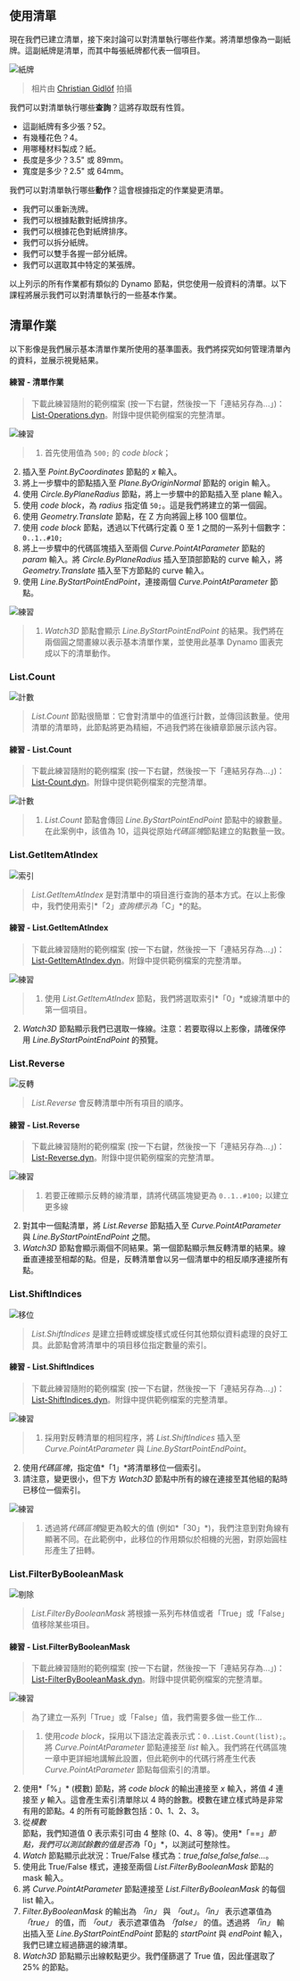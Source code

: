 

## 使用清單

現在我們已建立清單，接下來討論可以對清單執行哪些作業。將清單想像為一副紙牌。這副紙牌是清單，而其中每張紙牌都代表一個項目。

![紙牌](images/6-2/Playing_cards_modified.jpg)

> 相片由 [Christian Gidlöf](https://commons.wikimedia.org/wiki/File:Playing_cards_modified.jpg) 拍攝

我們可以對清單執行哪些**查詢**？這將存取既有性質。

* 這副紙牌有多少張？52。
* 有幾種花色？4。
* 用哪種材料製成？紙。
* 長度是多少？3.5" 或 89mm。
* 寬度是多少？2.5" 或 64mm。

我們可以對清單執行哪些**動作**？這會根據指定的作業變更清單。

* 我們可以重新洗牌。
* 我們可以根據點數對紙牌排序。
* 我們可以根據花色對紙牌排序。
* 我們可以拆分紙牌。
* 我們可以雙手各握一部分紙牌。
* 我們可以選取其中特定的某張牌。

以上列示的所有作業都有類似的 Dynamo 節點，供您使用一般資料的清單。以下課程將展示我們可以對清單執行的一些基本作業。

## 清單作業

以下影像是我們展示基本清單作業所使用的基準圖表。我們將探究如何管理清單內的資料，並展示視覺結果。

#### 練習 - 清單作業

> 下載此練習隨附的範例檔案 (按一下右鍵，然後按一下「連結另存為...」)：[List-Operations.dyn](datasets/6-2/List-Operations.dyn)。附錄中提供範例檔案的完整清單。

![練習](images/6-2/Exercise/40.png)

> 1. 首先使用值為 ```500;``` 的 *code block*；
2. 插入至 *Point.ByCoordinates* 節點的 *x* 輸入。
3. 將上一步驟中的節點插入至 *Plane.ByOriginNormal* 節點的 origin 輸入。
4. 使用 *Circle.ByPlaneRadius* 節點，將上一步驟中的節點插入至 plane 輸入。
5. 使用 *code block*，為 *radius* 指定值 ```50;```。這是我們將建立的第一個圓。
6. 使用 *Geometry.Translate* 節點，在 Z 方向將圓上移 100 個單位。
7. 使用 *code block* 節點，透過以下代碼行定義 0 至 1 之間的一系列十個數字：```0..1..#10;```
8. 將上一步驟中的代碼區塊插入至兩個 *Curve.PointAtParameter* 節點的 *param* 輸入。將 *Circle.ByPlaneRadius* 插入至頂部節點的 curve 輸入，將 *Geometry.Translate* 插入至下方節點的 curve 輸入。
9. 使用 *Line.ByStartPointEndPoint*，連接兩個 *Curve.PointAtParameter* 節點。

![練習](images/6-2/Exercise/38.png)

> 1. *Watch3D* 節點會顯示 *Line.ByStartPointEndPoint* 的結果。我們將在兩個圓之間畫線以表示基本清單作業，並使用此基準 Dynamo 圖表完成以下的清單動作。

### List.Count

![計數](images/6-2/count.png)

> *List.Count* 節點很簡單：它會對清單中的值進行計數，並傳回該數量。使用清單的清單時，此節點將更為精細，不過我們將在後續章節展示該內容。

#### 練習 - List.Count

> 下載此練習隨附的範例檔案 (按一下右鍵，然後按一下「連結另存為...」)：[List-Count.dyn](datasets/6-2/List-Count.dyn)。附錄中提供範例檔案的完整清單。

![計數](images/6-2/Exercise/35.png)

> 1. *List.Count* 節點會傳回 *Line.ByStartPointEndPoint* 節點中的線數量。在此案例中，該值為 10，這與從原始*代碼區塊*節點建立的點數量一致。

### List.GetItemAtIndex

![索引](images/6-2/index.png)

> *List.GetItemAtIndex* 是對清單中的項目進行查詢的基本方式。在以上影像中，我們使用索引*「2」*查詢標示為*「C」*的點。

#### 練習 - List.GetItemAtIndex

> 下載此練習隨附的範例檔案 (按一下右鍵，然後按一下「連結另存為...」)：[List-GetItemAtIndex.dyn](datasets/6-2/List-GetItemAtIndex.dyn)。附錄中提供範例檔案的完整清單。

![練習](images/6-2/Exercise/33.png)

> 1. 使用 *List.GetItemAtIndex* 節點，我們將選取索引*「0」*或線清單中的第一個項目。
2. *Watch3D* 節點顯示我們已選取一條線。注意：若要取得以上影像，請確保停用 *Line.ByStartPointEndPoint* 的預覽。

### List.Reverse

![反轉](images/6-2/reverse.png)

> *List.Reverse* 會反轉清單中所有項目的順序。

#### 練習 - List.Reverse

> 下載此練習隨附的範例檔案 (按一下右鍵，然後按一下「連結另存為...」)：[List-Reverse.dyn](datasets/6-2/List-Reverse.dyn)。附錄中提供範例檔案的完整清單。

![練習](images/6-2/Exercise/34.png)

> 1. 若要正確顯示反轉的線清單，請將代碼區塊變更為 ```0..1..#100;``` 以建立更多線
2. 對其中一個點清單，將 *List.Reverse* 節點插入至 *Curve.PointAtParameter* 與 *Line.ByStartPointEndPoint* 之間。
3. *Watch3D* 節點會顯示兩個不同結果。第一個節點顯示無反轉清單的結果。線垂直連接至相鄰的點。但是，反轉清單會以另一個清單中的相反順序連接所有點。

### List.ShiftIndices

![移位](images/6-2/shift.png)

> *List.ShiftIndices* 是建立扭轉或螺旋樣式或任何其他類似資料處理的良好工具。此節點會將清單中的項目移位指定數量的索引。

#### 練習 - List.ShiftIndices

> 下載此練習隨附的範例檔案 (按一下右鍵，然後按一下「連結另存為...」)：[List-ShiftIndices.dyn](datasets/6-2/List-ShiftIndices.dyn)。附錄中提供範例檔案的完整清單。

![練習](images/6-2/Exercise/31.png)

> 1. 採用對反轉清單的相同程序，將 *List.ShiftIndices* 插入至 *Curve.PointAtParameter* 與 *Line.ByStartPointEndPoint*。
2. 使用*代碼區塊*，指定值*「1」*將清單移位一個索引。
3. 請注意，變更很小，但下方 *Watch3D* 節點中所有的線在連接至其他組的點時已移位一個索引。

![練習](images/6-2/Exercise/32.png)

> 1. 透過將*代碼區塊*變更為較大的值 (例如*「30」*)，我們注意到對角線有顯著不同。在此範例中，此移位的作用類似於相機的光圈，對原始圓柱形產生了扭轉。

### List.FilterByBooleanMask

![剔除](images/6-2/cull2.png)

> *List.FilterByBooleanMask* 將根據一系列布林值或者「True」或「False」值移除某些項目。

#### 練習 - List.FilterByBooleanMask

> 下載此練習隨附的範例檔案 (按一下右鍵，然後按一下「連結另存為...」)：[List-FilterByBooleanMask.dyn](datasets/6-2/List-FilterByBooleanMask.dyn)。附錄中提供範例檔案的完整清單。

![練習](images/6-2/Exercise/30.png)

> 為了建立一系列「True」或「False」值，我們需要多做一些工作...

> 1. 使用*code block*，採用以下語法定義表示式：```0..List.Count(list);```。將 *Curve.PointAtParameter* 節點連接至 *list* 輸入。我們將在代碼區塊一章中更詳細地講解此設置，但此範例中的代碼行將產生代表 *Curve.PointAtParameter* 節點每個索引的清單。
2. 使用*「%」* (模數) 節點，將 *code block* 的輸出連接至 *x* 輸入，將值 *4* 連接至 *y* 輸入。這會產生索引清單除以 4 時的餘數。模數在建立樣式時是非常有用的節點。4 的所有可能餘數包括：0、1、2、3。
3. 從*模數*節點，我們知道值 0 表示索引可由 4 整除 (0、4、8 等)。使用*「==」*節點，我們可以測試餘數的值是否為*「0」*，以測試可整除性。
4. *Watch* 節點顯示此狀況：True/False 樣式為：*true,false,false,false...*。
5. 使用此 True/False 樣式，連接至兩個 *List.FilterByBooleanMask* 節點的 mask 輸入。
6. 將 *Curve.PointAtParameter* 節點連接至 *List.FilterByBooleanMask* 的每個 list 輸入。
7. *Filter.ByBooleanMask* 的輸出為 *「in」* 與 *「out」*。*「in」* 表示遮罩值為 *「true」* 的值，而 *「out」* 表示遮罩值為 *「false」* 的值。透過將 *「in」* 輸出插入至 *Line.ByStartPointEndPoint* 節點的 *startPoint* 與 *endPoint* 輸入，我們已建立經過篩選的線清單。
8. *Watch3D* 節點顯示出線較點更少。我們僅篩選了 True 值，因此僅選取了 25% 的節點。

